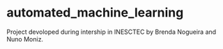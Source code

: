 # automated_machine_learning
Project devoloped during intership in INESCTEC by Brenda Nogueira and Nuno Moniz. 
